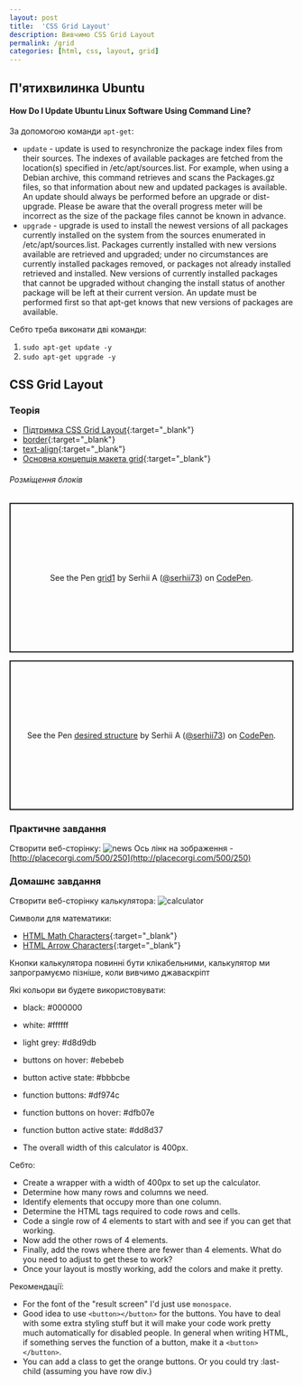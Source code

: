 ```yaml
---
layout: post
title:  'CSS Grid Layout'
description: Вивчимо CSS Grid Layout
permalink: /grid
categories: [html, css, layout, grid]
---
```



## П'ятихвилинка Ubuntu
#### How Do I Update Ubuntu Linux Software Using Command Line?

За допомогою команди `apt-get`: 
* `update` - update is used to resynchronize the package index files from their
           sources. The indexes of available packages are fetched from the
           location(s) specified in /etc/apt/sources.list. For example, when
           using a Debian archive, this command retrieves and scans the
           Packages.gz files, so that information about new and updated
           packages is available. An update should always be performed before
           an upgrade or dist-upgrade. Please be aware that the overall
           progress meter will be incorrect as the size of the package files
           cannot be known in advance.
* `upgrade` - upgrade is used to install the newest versions of all packages
           currently installed on the system from the sources enumerated in
           /etc/apt/sources.list. Packages currently installed with new
           versions available are retrieved and upgraded; under no
           circumstances are currently installed packages removed, or packages
           not already installed retrieved and installed. New versions of
           currently installed packages that cannot be upgraded without
           changing the install status of another package will be left at
           their current version. An update must be performed first so that
           apt-get knows that new versions of packages are available.

Себто треба виконати дві команди:
1. `sudo apt-get update -y`
2. `sudo apt-get upgrade -y`

## CSS Grid Layout

### Теорія

* [Підтримка CSS Grid Layout](https://caniuse.com/#search=grid){:target="_blank"}
* [border](https://developer.mozilla.org/ru/docs/Web/CSS/border){:target="_blank"}
* [text-align](https://developer.mozilla.org/ru/docs/Web/CSS/text-align){:target="_blank"}
* [Основна концепція макета grid](https://developer.mozilla.org/uk/docs/Web/CSS/CSS_Grid_Layout/Basic_Concepts_of_Grid_Layout){:target="_blank"}

###### Розміщення блоків

<p class="codepen" data-height="265" data-theme-id="light" data-default-tab="css,result" data-user="serhii73" data-slug-hash="XWJdRWR" style="height: 265px; box-sizing: border-box; display: flex; align-items: center; justify-content: center; border: 2px solid; margin: 1em 0; padding: 1em;" data-pen-title="grid1">
  <span>See the Pen <a href="https://codepen.io/serhii73/pen/XWJdRWR">
  grid1</a> by Serhii A (<a href="https://codepen.io/serhii73">@serhii73</a>)
  on <a href="https://codepen.io">CodePen</a>.</span>
</p>
<script async src="https://static.codepen.io/assets/embed/ei.js"></script>

<p class="codepen" data-height="265" data-theme-id="dark" data-default-tab="css,result" data-user="serhii73" data-slug-hash="povyPgb" style="height: 265px; box-sizing: border-box; display: flex; align-items: center; justify-content: center; border: 2px solid; margin: 1em 0; padding: 1em;" data-pen-title="desired structure">
  <span>See the Pen <a href="https://codepen.io/serhii73/pen/povyPgb">
  desired structure</a> by Serhii A (<a href="https://codepen.io/serhii73">@serhii73</a>)
  on <a href="https://codepen.io">CodePen</a>.</span>
</p>
<script async src="https://static.codepen.io/assets/embed/ei.js"></script>

### Практичне завдання

Створити веб-сторінку:
![news](https://osvita-code.github.io/web/images/4/news.png)
Ось лінк на зображення - [http://placecorgi.com/500/250](http://placecorgi.com/500/250)

### Домашнє завдання
Створити веб-сторінку калькулятора:
![calculator](https://osvita-code.github.io/web/images/4/calculator-spec.png)

Символи для математики:

* [HTML Math Characters](https://www.toptal.com/designers/htmlarrows/math/){:target="_blank"}
* [HTML Arrow Characters](https://www.toptal.com/designers/htmlarrows/){:target="_blank"}

Кнопки калькулятора повинні бути клікабельними, калькулятор ми запрограмуємо пізніше, коли вивчимо джаваскріпт <i class="far fa-smile"></i>   

Які кольори ви будете використовувати:

* black: #000000

* white: #ffffff

* light grey: #d8d9db

* buttons on hover: #ebebeb

* button active state: #bbbcbe

* function buttons: #df974c

* function buttons on hover: #dfb07e

* function button active state: #dd8d37

* The overall width of this calculator is 400px.

Себто:

* Create a wrapper with a width of 400px to set up the calculator.
* Determine how many rows and columns we need.
* Identify elements that occupy more than one column.
* Determine the HTML tags required to code rows and cells.
* Code a single row of 4 elements to start with and see if you can get that working.
* Now add the other rows of 4 elements.
* Finally, add the rows where there are fewer than 4 elements. What do you need to adjust to get these to work?
* Once your layout is mostly working, add the colors and make it pretty.

Рекомендації:
* For the font of the "result screen" I'd just use `monospace`.
* Good idea to use `<button></button>` for the buttons. You have to deal with some extra styling stuff but it will make your code work pretty much automatically for disabled people. In general when writing HTML, if something serves the function of a button, make it a `<button></button>`.
* You can add a class to get the orange buttons. Or you could try :last-child (assuming you have row div.)
